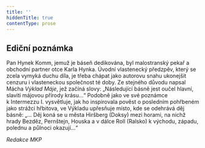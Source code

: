 ```yaml
---
title: ''
hiddenTitle: true
contentType: prose
---
```


## Ediční poznámka

Pan Hynek Komm, jemuž je báseň dedikována, byl malostranský pekař a obchodní partner otce Karla Hynka. Úvodní vlastenecký předzpěv, který se zcela vymyká duchu díla, je třeba chápat jako autorovu snahu ukonejšit cenzuru i vlasteneckou společnost té doby. Ze stejného důvodu napsal Mácha _Výklad Máje_, jež začíná slovy: „Následující básně jest oučel hlavní, slaviti májovou přírody krásu…“ Podobně jako ve své poznámce k Intermezzu I. vysvětluje, jak ho inspirovala pověst o posledním pohřbeném jako strážci hřbitova, ve Výkladu upřesňuje místo, kde se odehrává děj básně: „… Děj koná se u města Hiršberg (Doksy) mezi horami, na nichž hrady Bezděz, Pernštejn, Houska a v dálce Roll (Ralsko) k východu, západu, polednu a půlnoci okazují…“

  

_Redakce MKP_

